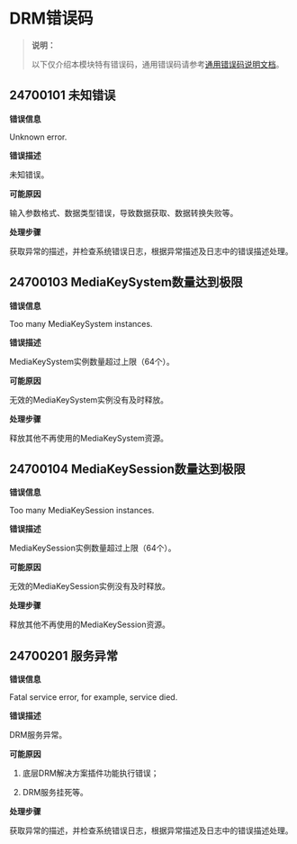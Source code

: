 # DRM错误码

> **说明：**
>
> 以下仅介绍本模块特有错误码，通用错误码请参考[通用错误码说明文档](../errorcode-universal.md)。

## 24700101 未知错误

**错误信息**

Unknown error.

**错误描述**

未知错误。

**可能原因**

输入参数格式、数据类型错误，导致数据获取、数据转换失败等。

**处理步骤**

获取异常的描述，并检查系统错误日志，根据异常描述及日志中的错误描述处理。

## 24700103 MediaKeySystem数量达到极限

**错误信息**

Too many MediaKeySystem instances.

**错误描述**

MediaKeySystem实例数量超过上限（64个）。

**可能原因**

无效的MediaKeySystem实例没有及时释放。

**处理步骤**

释放其他不再使用的MediaKeySystem资源。

## 24700104 MediaKeySession数量达到极限

**错误信息**

Too many MediaKeySession instances.

**错误描述**

MediaKeySession实例数量超过上限（64个）。

**可能原因**

无效的MediaKeySession实例没有及时释放。

**处理步骤**

释放其他不再使用的MediaKeySession资源。

## 24700201 服务异常

**错误信息**

Fatal service error, for example, service died.

**错误描述**

DRM服务异常。

**可能原因**

1. 底层DRM解决方案插件功能执行错误；

2. DRM服务挂死等。

**处理步骤**

获取异常的描述，并检查系统错误日志，根据异常描述及日志中的错误描述处理。

